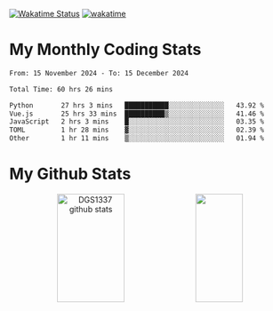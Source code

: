 [![Wakatime Status](https://github.com/noopurphalak/noopurphalak/workflows/wakatime-status-update/badge.svg)](https://github.com/noopurphalak/noopurphalak/actions/workflows/main.yml)
[![wakatime](https://wakatime.com/badge/user/80ace140-ef40-4fdd-b8ed-f3be3d2e1aea.svg)](https://wakatime.com/@80ace140-ef40-4fdd-b8ed-f3be3d2e1aea)

# My Monthly Coding Stats

<!--START_SECTION:waka-->

```txt
From: 15 November 2024 - To: 15 December 2024

Total Time: 60 hrs 26 mins

Python       27 hrs 3 mins   ███████████░░░░░░░░░░░░░░   43.92 %
Vue.js       25 hrs 33 mins  ██████████▒░░░░░░░░░░░░░░   41.46 %
JavaScript   2 hrs 3 mins    █░░░░░░░░░░░░░░░░░░░░░░░░   03.35 %
TOML         1 hr 28 mins    ▓░░░░░░░░░░░░░░░░░░░░░░░░   02.39 %
Other        1 hr 11 mins    ▒░░░░░░░░░░░░░░░░░░░░░░░░   01.94 %
```

<!--END_SECTION:waka-->

# My Github Stats
<div style="text-align: center;">
  <img width="49%" height="195px" src="https://github-readme-stats-sigma-five.vercel.app/api?username=noopurphalak&show_icons=true&count_private=true&hide_border=true&title_color=ecf2f8&icon_color=0d1117&text_color=FFFFFF&bg_color=0d1117" alt="DGS1337 github stats" />
  <img width="41%" height="195px" src="https://github-readme-stats-sigma-five.vercel.app/api/top-langs/?username=noopurphalak&layout=compact&hide_border=true&title_color=ecf2f8&text_color=FFFFFF&bg_color=0d1117" />
</div>
